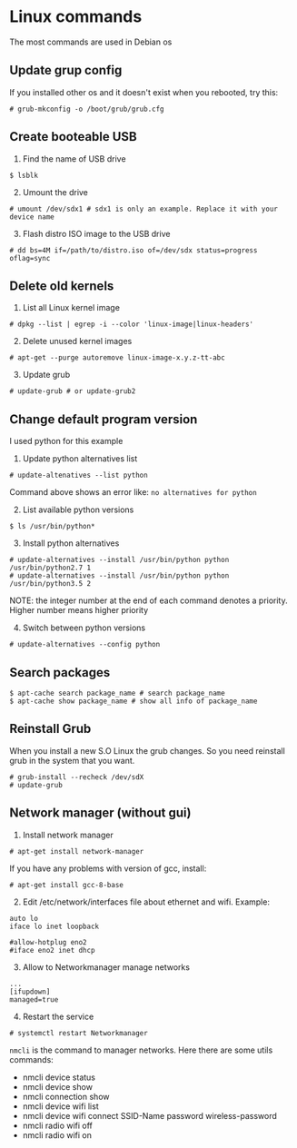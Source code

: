 # Linux commands
The most commands are used in Debian os

## Update grup config
If you installed other os and it doesn't exist when you rebooted, try this:
```
# grub-mkconfig -o /boot/grub/grub.cfg
```

## Create booteable USB
1) Find the name of USB drive
```
$ lsblk
```

2) Umount the drive
```
# umount /dev/sdx1 # sdx1 is only an example. Replace it with your device name
```

3) Flash distro ISO image to the USB drive
```
# dd bs=4M if=/path/to/distro.iso of=/dev/sdx status=progress oflag=sync
```

## Delete old kernels
1) List all Linux kernel image
```
# dpkg --list | egrep -i --color 'linux-image|linux-headers'
```

2) Delete unused kernel images
```
# apt-get --purge autoremove linux-image-x.y.z-tt-abc
```

3) Update grub
```
# update-grub # or update-grub2
```

## Change default program version
I used python for this example

1) Update python alternatives list
```
# update-altenatives --list python
```
Command above shows an error like: `no alternatives for python`

2) List available python versions
```
$ ls /usr/bin/python*
```

3) Install python alternatives
```
# update-alternatives --install /usr/bin/python python /usr/bin/python2.7 1
# update-alternatives --install /usr/bin/python python /usr/bin/python3.5 2
```
NOTE: the integer number at the end of each command denotes a priority. Higher number means higher priority

4) Switch between python versions
```
# update-alternatives --config python
```

## Search packages
```
$ apt-cache search package_name # search package_name
$ apt-cache show package_name # show all info of package_name
```

## Reinstall Grub
When you install a new S.O Linux the grub changes. So you need reinstall grub in the system that you want.
```
# grub-install --recheck /dev/sdX
# update-grub
```

## Network manager (without gui)
1) Install network manager
```
# apt-get install network-manager
```
If you have any problems with version of gcc, install:
```
# apt-get install gcc-8-base
```

2) Edit /etc/network/interfaces file about ethernet and wifi. Example:
```
auto lo
iface lo inet loopback

#allow-hotplug eno2
#iface eno2 inet dhcp
```

3) Allow to Networkmanager manage networks
```
...
[ifupdown]
managed=true
```

4) Restart the service
```
# systemctl restart Networkmanager
```

`nmcli` is the command to manager networks. Here there are some utils commands:
- nmcli device status
- nmcli device show
- nmcli connection show
- nmcli device wifi list
- nmcli device wifi connect SSID-Name password wireless-password
- nmcli radio wifi off
- nmcli radio wifi on
